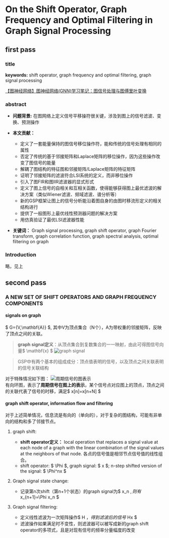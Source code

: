 # On the Shift Operator, Graph Frequency and Optimal Filtering in Graph Signal Processing

## first pass

### title

**keywords:** shift operator, graph frequency and optimal filtering, graph signal processing

[【图神经网络】图神经网络(GNN)学习笔记：图信号处理与图傅里叶变换](https://blog.csdn.net/ARPOSPF/article/details/122672970)

### abstract

- **问题背景:** 在图网络上定义信号平移操符很关键，涉及到图上的信号滤波、变换、预测操作

- **本文贡献：**
  - 定义了一套能量保持的图信号移位操作符，能和传统的信号处理有相同的属性
  - 否定了传统的基于邻接矩阵和Laplace矩阵的移位操作，因为这些操作改变了图信号的能量
  - 解耦了图结构的特征图和邻接矩阵/Laplace矩阵的特征矩阵
  - 证明了邻接矩阵的滤波符合LSI系统的定义，而非移位操作
  - 引入了图FIR和图IIR滤波器的显式形式
  - 定义了图上信号的自相关和互相关函数，使得能够获得图上最优滤波的解决方案（类似Wiener滤波、频域滤波、谱分析等）
  - 新的GSP框架让图上的信号分析能沿着图自身的由图时移流形定义的相关结构进行
  - 提供了一般图形上最优线性预测器问题的解决方案
  - 用仿真验证了最优LSI滤波器性能
- **关键词：** Graph signal processing, graph shift operator, graph Fourier transform, graph correlation function, graph spectral analysis, optimal filtering on graph

### Introduction

略，见上

## second pass

### A NEW SET OF SHIFT OPERATORS AND GRAPH FREQUENCY COMPONENTS

#### signals on graph

$ G=\{V,\mathbf{A}\} $, 其中V为顶点集合（N个），A为带权重的邻接矩阵，反映了顶点之间的关联。

> **graph signal定义**：从顶点集合到复数集合的一一映射，由此可得图信号向量$ \mathbf{x} $
> ![graph signal](images/15d859d44f6b2959d10d1c4b9b917b36db50d8a5c58f8f17851851d998bc01cd.png)

> GSP中有两个基本的组成成分：顶点值表明的信号，以及顶点之间关联表明的信号关联结构

对于特殊情况如下图：
![周期信号的图表示](images/d795c8c53d26966bb45122f118bb129f5e0d24789ecd0b412e9eade8c0e6d2c6.png)  
有向环图，表示了**周期信号在图上的表示**，某个信号点对应图上的顶点，顶点之间的关联代表了信号的时移，满足$ x[n]=x[n+N] $

#### graph shift operator, information flow and filtering

对于上述简单情况，信息流是有向的（单向的），对于复杂的图结构，可能有非单向的结构和多了邻接节点。

1. graph shift:
      - **shift operator定义：** local operation that replaces a signal value at each node of a graph with the linear combination of the signal values at the neighbors of that node. 各点的信号值是相邻节点信号值的线性组合。
      - shift operator: $ \Phi $, graph signal: $ x $; n-step shifted version of the signal: $ \Phi^nx $

2. Graph signal state change:
      - 记录第n次shift（第n+1个状态）的graph signal为$ x_n $, 则有$ x_{n+1}=\Phi x_n $

3. Graph signal filtering:
      - 定义线性滤波为一次矩阵操作$ H $，得到滤波后的信号$ Hx $
      - 滤波操作如果满足时不变性，则滤波器可以被写成新的graph shift operator的多项式，且是对现有信号的频率分量幅度的改变
